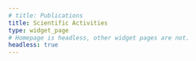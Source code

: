 ```yaml
---
# title: Publications
title: Scientific Activities
type: widget_page
# Homepage is headless, other widget pages are not.
headless: true
---
```

